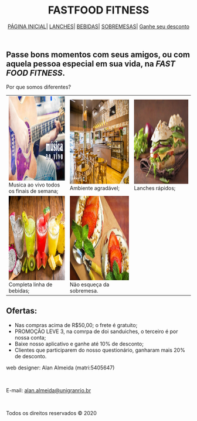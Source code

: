 <!DOCTYPE html>
<html lang="pt-BR">

<head>
    <meta charset="UTF-8">
    <meta name="viewport" content="width=device-width, initial-scale=1.0">
    <title>FAST FOOD FITNESS</title>
    <link rel="stylesheet" href="css/estilo.css">
</head>
<style>
    body {
        background-image: url('img/FUNDO.jpeg');
        background-attachment: fixed;
        background-size: cover;
        background-repeat: no-repeat;
        width: 100%;
        height: 100%;
    }
</style>
<body>
    <header>
        <h1> FASTFOOD FITNESS</h1>
        <nav id="nav">
            <a href="index.html">PÁGINA INICIAL</a>|
            <a href="LANCHES.HTML">LANCHES</a>|
            <a href="BEBIDAS.HTML">BEBIDAS</a>|
            <a href="SOBREMESAS.HTML">SOBREMESAS</a>|
            <a href="quest.html">Ganhe seu desconto</a>
        </nav>
    </header>
    <section>
        <div id="txti">
            <h1>Passe bons momentos com seus amigos, ou com aquela pessoa especial em sua vida, na
                <EM><strong>FAST FOOD FITNESS</strong></EM>.</h1>
        </div>
        <div id="txtc">
            <p>Por que somos diferentes?</p>
            <table>
                <tr>
                    <td><img src="img/AOVIVO.jpg" WIDTH=300 HEIGHT=230 class="imgi"><br>Musica ao vivo todos os finais de semana;</td>
                    <td><img src="img/AMBI.jpg" WIDTH=300 HEIGHT=230 class="imgi"><br> Ambiente agradável;</td>
                    <td><img src="img/SANDU.jpg" WIDTH=300 HEIGHT=230 class="imgi"><br>Lanches rápidos;</td>
                </tr>
                <tr>
                    <td><img src="img/BEBID.jpg" WIDTH=300 HEIGHT=230 class="imgi"><br>Completa linha de bebidas;</td>
                    <td><img src="img/SOBRE.webp" WIDTH=300 HEIGHT=230 class="imgi"><br>Não esqueça da sobremesa.</td>
                </tr>
            </table>
        </div>
        <div id="txtf">
            <h1>Ofertas:</h1>
            <UL>
                <LI>Nas compras acima de R$50,00; o frete é gratuito;</LI>
                <LI>PROMOÇÃO LEVE 3, na comrpa de doi sanduiches, o terceiro é por nossa conta;</LI>
                <LI>Baixe nosso aplicativo e ganhe até 10% de desconto;</LI>
                <li>Clientes que participarem do nosso questionário, ganharam mais 20% de desconto.</li>
            </UL>
        </div>
    </section>
    <footer>
        <p>web designer: Alan Almeida (matri:5405647)</p><br>
        <p>E-mail: <a href="mailto:alan.almeida@unigranrio.br"> alan.almeida@unigranrio.br</a></p><br>
        <p>Todos os direitos reservados &copy 2020</p>
    </footer>
    <script src="script.js"></script>
</body>

</html>